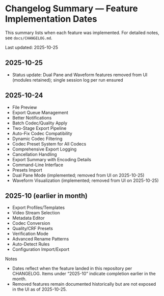 # Changelog Summary — Feature Implementation Dates

This summary lists when each feature was implemented. For detailed notes, see `docs/CHANGELOG.md`.

Last updated: 2025-10-25

## 2025-10-25
- Status update: Dual Pane and Waveform features removed from UI (modules retained); single session log per run ensured

## 2025-10-24
- File Preview
- Export Queue Management
- Better Notifications
- Batch Codec/Quality Apply
- Two-Stage Export Pipeline
- Auto-Fix Codec Compatibility
- Dynamic Codec Filtering
- Codec Preset System for All Codecs
- Comprehensive Export Logging
- Cancellation Handling
- Export Summary with Encoding Details
- Command-Line Interface
- Presets Import
- Dual Pane Mode (implemented; removed from UI on 2025-10-25)
- Waveform Visualization (implemented; removed from UI on 2025-10-25)

## 2025-10 (earlier in month)
- Export Profiles/Templates
- Video Stream Selection
- Metadata Editor
- Codec Conversion
- Quality/CRF Presets
- Verification Mode
- Advanced Rename Patterns
- Auto-Detect Rules
- Configuration Import/Export

Notes
- Dates reflect when the feature landed in this repository per CHANGELOG. Items under “2025-10” indicate completion earlier in the month.
- Removed features remain documented historically but are not exposed in the UI as of 2025-10-25.
